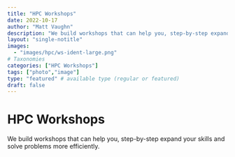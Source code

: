 ```yaml
---
title: "HPC Workshops"
date: 2022-10-17
author: "Matt Vaughn"
description: "We build workshops that can help you, step-by-step expand your skills and solve problems more efficiently."
layout: "single-notitle"
images:
  - "images/hpc/ws-ident-large.png"
# Taxonomies
categories: ["HPC Workshops"]
tags: ["photo","image"]
type: "featured" # available type (regular or featured)
draft: false
---
```


# HPC Workshops

We build workshops that can help you, step-by-step expand your skills and solve problems more efficiently.